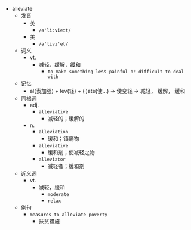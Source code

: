 - alleviate
  - 发音
    - 英
      - `/ə'liːvieɪt/`
    - 美
      - `/ə'livɪ'et/`
  - 词义
    - vt.
      - 减轻，缓解，缓和
        - `to make something less painful or difficult to deal with`
  - 记忆
    - al(表加强) + lev(轻) + (i)ate(使…) → 使变轻 → 减轻， 缓解， 缓和
  - 同根词
    - adj.
      - `alleviative`
        - 减轻的；缓解的
    - n.
      - `alleviation`
        - 缓和；镇痛物
      - `alleviative`
        - 缓和剂；使减轻之物
      - `alleviator`
        - 减轻者；缓和剂
  - 近义词
    - vt.
      - 减轻，缓和
        - `moderate`
        - `relax`
  - 例句
    - `measures to alleviate poverty`
      - 扶贫措施

